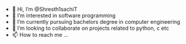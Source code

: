 - 👋 Hi, I’m @Shresth1sachiT
- 👀 I’m interested in software programming
- 🌱 I’m currently pursuing bachelors degree in computer engineering
- 💞️ I’m looking to collaborate on projects related to python, c etc
- 📫 How to reach me ...

<!---
Shresth1sachiT/Shresth1sachiT is a ✨ special ✨ repository because its `README.md` (this file) appears on your GitHub profile.
You can click the Preview link to take a look at your changes.
--->
